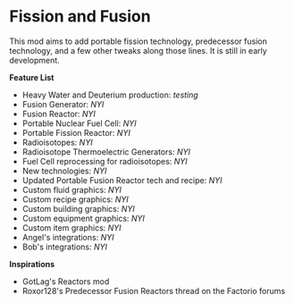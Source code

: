 # Fission and Fusion

This mod aims to add portable fission technology, predecessor fusion
technology, and a few other tweaks along those lines. It is still in early
development.

**Feature List**
* Heavy Water and Deuterium production: _testing_
* Fusion Generator: _NYI_
* Fusion Reactor: _NYI_
* Portable Nuclear Fuel Cell: _NYI_
* Portable Fission Reactor: _NYI_
* Radioisotopes: _NYI_
* Radioisotope Thermoelectric Generators: _NYI_
* Fuel Cell reprocessing for radioisotopes: _NYI_
* New technologies: _NYI_
* Updated Portable Fusion Reactor tech and recipe: _NYI_
* Custom fluid graphics: _NYI_
* Custom recipe graphics: _NYI_
* Custom building graphics: _NYI_
* Custom equipment graphics: _NYI_
* Custom item graphics: _NYI_
* Angel's integrations: _NYI_
* Bob's integrations: _NYI_

**Inspirations**
* GotLag's Reactors mod
* Roxor128's Predecessor Fusion Reactors thread on the Factorio forums
